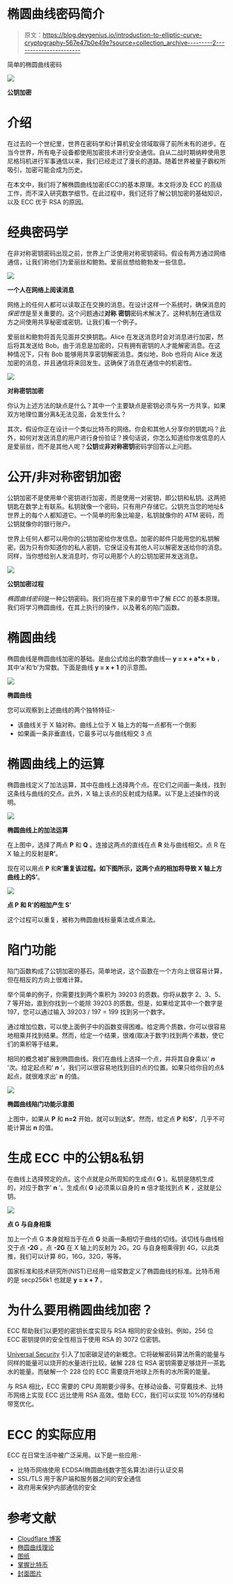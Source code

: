 # 椭圆曲线密码简介

> 原文：<https://blog.devgenius.io/introduction-to-elliptic-curve-cryptography-567e47b0e49e?source=collection_archive---------2----------------------->

简单的椭圆曲线密码

![](img/cdf6cc0fa73a3b58bb3a14f54e173ecf.png)

**公钥加密**

# 介绍

在过去的一个世纪里，世界在密码学和计算机安全领域取得了前所未有的进步。在当今世界，所有电子设备都使用加密技术进行安全通信。自从二战时期纳粹使用恩尼格玛机进行军事通信以来，我们已经走过了漫长的道路。随着世界被量子霸权所吸引，加密可能会成为历史。

在本文中，我们将了解椭圆曲线加密(ECC)的基本原理。本文将涉及 ECC 的高级工作，而不深入研究数学细节。在此过程中，我们还将了解公钥加密的基础知识，以及 ECC 优于 RSA 的原因。

# 经典密码学

在非对称密钥密码出现之前，世界上广泛使用对称密钥密码。假设有两方通过网络通信，让我们称他们为爱丽丝和鲍勃。爱丽丝想给鲍勃发一些信息。

![](img/4c44335c8f248fbf2349e58dc4fdf277.png)

**一个人在网络上阅读消息**

网络上的任何人都可以读取正在交换的消息。在设计这样一个系统时，确保消息的*保密性*是至关重要的。这个问题通过**对称** **密钥**密码术解决了。这种机制在通信双方之间使用共享秘密或密钥。让我们看一个例子。

爱丽丝和鲍勃将首先见面并交换钥匙。Alice 在发送消息时会对消息进行加密，然后将其发送给 Bob。由于消息是加密的，只有拥有密钥的人才能解密消息。在这种情况下，只有 Bob 能够用共享密钥解密消息。类似地，Bob 也将向 Alice 发送加密的消息，并且通信将来回发生。这确保了消息在通信中的机密性。

![](img/abc625690874cd812dc44ab87d3b90c9.png)

**对称密钥加密**

你认为上述方法的缺点是什么？其中一个主要缺点是密钥必须与另一方共享。如果双方地理位置分离&无法见面，会发生什么？

其次，假设你正在设计一个类似比特币的网络。你会和其他人分享你的钥匙吗？此外，如何对发送消息的用户进行身份验证？换句话说，你怎么知道给你发信息的人是爱丽丝，而不是其他人呢？**公钥**或**非对称密钥**密码学回答以上问题。

# 公开/非对称密钥加密

公钥加密不是使用单个密钥进行加密，而是使用一对密钥，即公钥和私钥。这两把钥匙在数学上有联系。私钥就像一个密码，只有用户存储它。公钥充当您的地址&世界上的每个人都知道它。一个简单的形象比喻是，私钥就像你的 ATM 密码，而公钥就像你的银行账户。

世界上任何人都可以用你的公钥加密给你发信息。加密的邮件只能用您的私钥解密。因为只有你知道你的私人密钥，它保证没有其他人可以解密发送给你的消息。同样，当你想给别人发消息时，你可以用那个人的公钥加密并发送消息。

![](img/af98e5acde29376e1b6d1e7f43131b42.png)

**公钥加密过程**

*椭圆曲线密码*是一种公钥密码。我们将在接下来的章节中了解 *ECC* 的基本原理。我们将学习椭圆曲线，在其上执行的操作，以及著名的陷门函数。

# **椭圆曲线**

椭圆曲线是椭圆曲线加密的基础。是由公式给出的数学曲线— **y = x + a*x + b** ，其中‘a’和‘b’为常数。下面是曲线 **y = x + 1** 的示意图。

![](img/0a2615c08a628a470fae433811da3b24.png)

**椭圆曲线**

您可以观察到上述曲线的两个独特特征:-

*   该曲线关于 X 轴对称。曲线上位于 X 轴上方的每一点都有一个倒影
*   如果画一条非垂直线，它最多可以与曲线相交 3 点

# **椭圆曲线上的运算**

椭圆曲线定义了加法运算，其中在曲线上选择两个点。在它们之间画一条线，找到这条线与曲线的交点。此外，X 轴上该点的反射成为结果。以下是上述操作的说明。

![](img/4b282bfe81f4ecc6cc1f80f04328fde0.png)

**椭圆曲线上的加法运算**

在上图中，选择了两点 **P** 和 **Q** 。连接这两点的直线在点 **R** 处与曲线相交。点 R 在 X 轴上的反射是**R’**。

现在可以用点 **P** 和**R’**重复该过程。如下图所示，这两个点的相加将导致 X 轴上方曲线上的**S’**。

![](img/eeb8f94c1205cc90c8edf94c2f2c2fe1.png)

**点 P 和 R’的相加产生 S’**

这个过程可以重复，被称为椭圆曲线标量乘法或点乘法。

# **陷门功能**

陷门函数构成了公钥加密的基石。简单地说，这个函数在一个方向上很容易计算，但在相反的方向上很难计算。

举个简单的例子，你需要找到两个乘积为 39203 的质数。你将从数字 2、3、5、7 等开始，直到你找到一个能除 39203 的质数。但是，如果给定其中一个数字是 197，您可以通过输入 39203 / 197 = 199 找到另一个数字。

通过增加位数，可以使上面例子中的函数变得困难。给定两个质数，你可以很容易地相乘并找到结果。然而，给定一个结果，很难(取决于数字)找到两个素数，使它们的乘积等于结果。

相同的概念被扩展到椭圆曲线。我们在曲线上选择一个点，并将其自身乘以' ***n*** '次。给定起点和' ***n*** '，我们可以很容易地找到目的点的位置。如果只给你目的点&起点，就很难求出' **n** 的值。

![](img/86af38959e1621008b13151991f44b5c.png)

**椭圆曲线陷门功能示意图**

上图中，如果从 **P** 和 **n=2** 开始，就可以到达**S’**。然而，给定点 **P** 和**S’**，几乎不可能计算出 **n** 的值。

# **生成 ECC 中的公钥&私钥**

在曲线上选择预定的点。这个点就是众所周知的生成点( **G** )。私钥是随机生成的，对应于数字' **n** '。生成点( **G** )必须乘以自身的 **n** 倍才能找到点 **K** ，这就是公钥。

![](img/07567624381db7db61e78f307b61ff32.png)

**点 G 与自身相乘**

加上一个点 G 本身就相当于在点 **G** 处画一条相切于曲线的切线。该切线与曲线相交于点 **-2G** 。点 **-2G** 在 X 轴上的反射为 2G。2G 与自身相乘得到 4G，以此类推，我们可以计算 8G，16G，32G，等等。

国家标准和技术研究所(NIST)已经用一组常数定义了椭圆曲线的标准。比特币用的是 secp256k1 也就是 **y = x + 7** 。

# **为什么要用椭圆曲线加密？**

ECC 帮助我们以更短的密钥长度实现与 RSA 相同的安全级别。例如，256 位 ECC 密钥提供的安全性相当于使用 RSA 的 3072 位密钥。

[Universal Security](https://eprint.iacr.org/2013/635.pdf) 引入了加密碳足迹的新概念。它将破解密码算法所需的能量与同样的能量可以烧开的水量进行比较。破解 228 位 RSA 密钥需要足够烧开一茶匙水的能量。而破解一个 228 位的 ECC 需要烧开地球上所有的水所需的能量。

与 RSA 相比，ECC 需要的 CPU 周期要少得多。在移动设备、可穿戴技术、比特币网络上实现 ECC 远比使用 RSA 高效。借助 ECC，我们可以实现 10%的存储和带宽优化。

# **ECC 的实际应用**

ECC 在日常生活中被广泛采用。以下是一些应用:-

*   比特币网络使用 ECDSA(椭圆曲线数字签名算法)进行认证交易
*   SSL/TLS 用于客户端和服务器之间的安全通信
*   政府用来保护内部通信的安全

# **参考文献**

*   [Cloudflare 博客](https://blog.cloudflare.com/a-relatively-easy-to-understand-primer-on-elliptic-curve-cryptography/)
*   [椭圆曲线理论](https://www.math.brown.edu/~jhs/Presentations/WyomingEllipticCurve.pdf)
*   [图纸](https://www.desmos.com/calculator/ialhd71we3)
*   [掌握比特币](https://unglueit-files.s3.amazonaws.com/ebf/05db7df4f31840f0a873d6ea14dcc28d.pdf)
*   [封面图片](https://www.google.com/url?sa=i&url=https%3A%2F%2Fwallpapersafari.com%2Fencryption-wallpapers%2F&psig=AOvVaw30KqM6ffGXeUMMjBmn4YfO&ust=1591417745121000&source=images&cd=vfe&ved=0CAIQjRxqFwoTCKiC_-bs6ekCFQAAAAAdAAAAABAE)